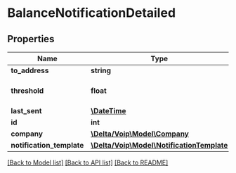 # BalanceNotificationDetailed

## Properties
Name | Type | Description | Notes
------------ | ------------- | ------------- | -------------
**to_address** | **string** |  | [optional] 
**threshold** | **float** |  | [optional] [default to 0.0]
**last_sent** | [**\DateTime**](\DateTime.md) |  | [optional] 
**id** | **int** |  | [optional] 
**company** | [**\Delta/Voip\Model\Company**](Company.md) |  | [optional] 
**notification_template** | [**\Delta/Voip\Model\NotificationTemplate**](NotificationTemplate.md) |  | [optional] 

[[Back to Model list]](../README.md#documentation-for-models) [[Back to API list]](../README.md#documentation-for-api-endpoints) [[Back to README]](../README.md)


